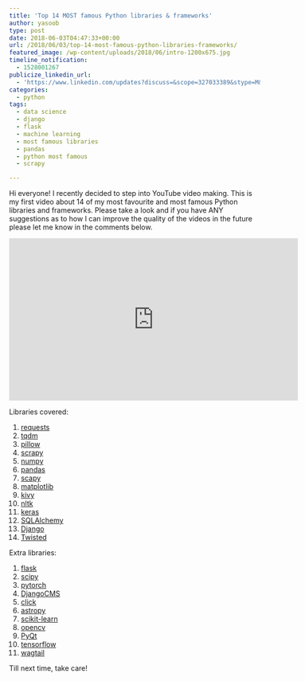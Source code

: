 ```yaml
---
title: 'Top 14 MOST famous Python libraries & frameworks'
author: yasoob
type: post
date: 2018-06-03T04:47:33+00:00
url: /2018/06/03/top-14-most-famous-python-libraries-frameworks/
featured_image: /wp-content/uploads/2018/06/intro-1200x675.jpg
timeline_notification:
  - 1528001267
publicize_linkedin_url:
  - 'https://www.linkedin.com/updates?discuss=&scope=327033389&stype=M&topic=6408901834135605248&type=U&a=m3P1'
categories:
  - python
tags:
  - data science
  - django
  - flask
  - machine learning
  - most famous libraries
  - pandas
  - python most famous
  - scrapy

---
```

Hi everyone! I recently decided to step into YouTube video making. This is my first video about 14 of my most favourite and most famous Python libraries and frameworks. Please take a look and if you have ANY suggestions as to how I can improve the quality of the videos in the future please let me know in the comments below.  <!--more-->

<iframe title="Top 14 MOST famous Python libraries & frameworks" width="580" height="326" src="https://www.youtube.com/embed/MqeO9lQemmQ?feature=oembed" frameborder="0" allow="accelerometer; autoplay; encrypted-media; gyroscope; picture-in-picture" allowfullscreen></iframe>

Libraries covered:

  1. [requests][1]
  2. [tqdm][2]
  3. [pillow][3]
  4. [scrapy][4]
  5. [numpy][5]
  6. [pandas][6]
  7. [scapy][7]
  8. [matplotlib][8]
  9. [kivy][9]
 10. [nltk][10]
 11. [keras][11]
 12. [SQLAlchemy][12]
 13. [Django][13]
 14. [Twisted][14]

Extra libraries:

  1. [flask][15]
  2. [scipy][16]
  3. [pytorch][17]
  4. [DjangoCMS][18]
  5. [click][19]
  6. [astropy][20]
  7. [scikit-learn][21]
  8. [opencv][22]
  9. [PyQt][23]
 10. [tensorflow][24]
 11. [wagtail][25]

Till next time, take care!

 [1]: http://docs.python-requests.org/en/master/
 [2]: https://github.com/tqdm/tqdm
 [3]: http://pillow.readthedocs.io/
 [4]: https://scrapy.org/
 [5]: http://www.numpy.org/
 [6]: https://pandas.pydata.org/
 [7]: https://scapy.net/
 [8]: https://matplotlib.org/
 [9]: https://kivy.org/
 [10]: http://www.nltk.org/
 [11]: https://keras.io/
 [12]: http://www.sqlalchemy.org/
 [13]: https://www.djangoproject.com/
 [14]: https://twistedmatrix.com/
 [15]: http://flask.pocoo.org/
 [16]: https://www.scipy.org/
 [17]: https://pytorch.org/
 [18]: https://www.django-cms.org/en/
 [19]: http://click.pocoo.org/5/
 [20]: http://www.astropy.org/
 [21]: http://scikit-learn.org/
 [22]: https://docs.opencv.org/3.0-beta/doc/py_tutorials/py_tutorials.html
 [23]: https://riverbankcomputing.com/software/pyqt/intro
 [24]: https://www.tensorflow.org/
 [25]: https://wagtail.io/